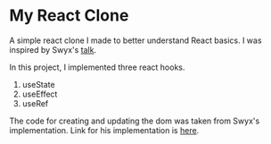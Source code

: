 # My React Clone

A simple react clone I made to better understand React basics. I was inspired by Swyx's [talk](https://www.youtube.com/watch?v=KJP1E-Y-xyo&list=PLywJvIWKC67vwUDE5L05g8wiRGgneFX-n).

In this project, I implemented three react hooks.

1. useState
2. useEffect
3. useRef

The code for creating and updating the dom was taken from Swyx's implementation. Link for his implementation is [here](https://codesandbox.io/s/jsconfasia-final-forked-d1d933?file=/src/index.js).
